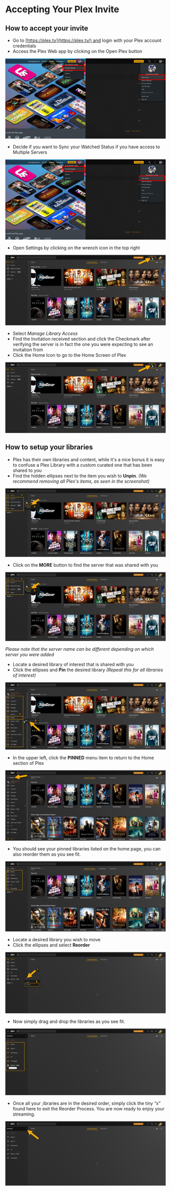 # Accepting Your Plex Invite

## How to accept your invite

- Go to [https://plex.tv](https://plex.tv/) and login with your Plex account credentials
- Access the Plex Web app by clicking on the Open Plex button

[![](../media/settings-profile.png "Click on 'Open Plex'")](https://docs.blackbeard.media/media/open-plex.png)

- Decide if you want to Sync your Watched Status if you have access to Multiple Servers

[![](../media/settings-profile.png "Start syncing watch history or not")](https://docs.blackbeard.media/media/plexsync-watched.png)

- Open Settings by clicking on the wrench icon in the top right

[![](../media/plex-settings.png "Open Plex Settings")](https://docs.blackbeard.media/media/plex-settings.png)

- Select *Manage Library Access*
- Find the Invitation received section and click the Checkmark after verifying the server is in fact the one you were expecting to see an invitation from
- Click the Home Icon to go to the Home Screen of Plex

[![](../media/plex-settings.png "Accept the invite and go home")](https://docs.blackbeard.media/media/invite-location.png)

## How to setup your libraries

- Plex has their own libraries and content, while it's a nice bonus it is easy to confuse a Plex Library with a custom curated one that has been shared to you
- Find the hidden ellipses next to the item you wish to **Unpin**. *(We recommend removing all Plex's items, as seen in the screenshot)*

[![](../media/unpin-bad-plex.png "Unpin the unwanted items")](https://docs.blackbeard.media/media/unpin-bad-plex.png)

- Click on the **MORE** button to find the server that was shared with you

[![](../media/unpin-bad-plex.png "Click on the 'More' button")](https://docs.blackbeard.media/media/more-plex.png)

*Please note that the server name can be different depending on which server you were added*

- Locate a desired library of interest that is shared with you
- Click the ellipses and **Pin** the desired library *(Repeat this for all libraries of interest)*

[![](../media/pin-good-stuff.png "Pin all desired libraries")](https://docs.blackbeard.media/media/pin-good-stuff.png)

- In the upper left, click the **PINNED** menu item to return to the Home section of Plex

[![](../media/back-home.png "Clicked 'PINNED' to go back home")](https://docs.blackbeard.media/media/back-home.png)

- You should see your pinned libraries listed on the home page, you can also reorder them as you see fit.

[![](../media/enjoy.png "Enjoy your pinned libraries!")](https://docs.blackbeard.media/media/enjoy.png)

- Locate a desired library you wish to move
- Click the ellipses and select **Reorder**

[![](../media/reorder.png "Click the ellipses to reorder the libraries")](https://docs.blackbeard.media/media/reorder.png)

- Now simply drag and drop the libraries as you see fit.

[![](../media/drag-drop.png "Drag and drop to reorder libraries")](https://docs.blackbeard.media/media/drag-drop.png)

- Once all your ;ibraries are in the desired order, simply click the tiny “x” found here to exit the Reorder Process. You are now ready to enjoy your streaming.

[![](../media/unorder.png "Close the menu to finish reordering libraries")](https://docs.blackbeard.media/media/unorder.png)
